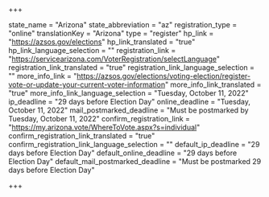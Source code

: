 +++

state_name = "Arizona"
state_abbreviation = "az"
registration_type = "online"
translationKey = "Arizona"
type = "register"
hp_link = "https://azsos.gov/elections"
hp_link_translated = "true"
hp_link_language_selection = ""
registration_link = "https://servicearizona.com/VoterRegistration/selectLanguage"
registration_link_translated = "true"
registration_link_language_selection = ""
more_info_link = "https://azsos.gov/elections/voting-election/register-vote-or-update-your-current-voter-information"
more_info_link_translated = "true"
more_info_link_language_selection = "Tuesday, October 11, 2022"
ip_deadline = "29 days before Election Day"
online_deadline = "Tuesday, October 11, 2022"
mail_postmarked_deadline = "Must be postmarked by Tuesday, October 11, 2022"
confirm_registration_link = "https://my.arizona.vote/WhereToVote.aspx?s=individual"
confirm_registration_link_translated = "true"
confirm_registration_link_language_selection = ""
default_ip_deadline = "29 days before Election Day"
default_online_deadline = "29 days before Election Day"
default_mail_postmarked_deadline = "Must be postmarked 29 days before Election Day"

+++